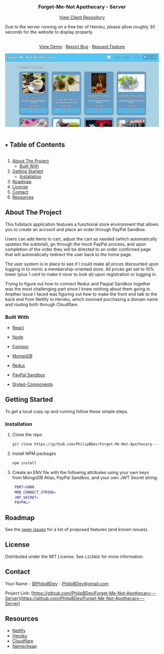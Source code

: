   <h3 align="center">Forget-Me-Not Apothecary - Server</h3>
    <p align="center">
<a href="https://github.com/PhilipBDev/Forget-Me-Not-Apothecary---Client">View Client Repository</a>
</p>

<p>
Due to the server running on a free tier of Heroku, please allow roughly 30 seconds for the website to display properly.
</p>

  <p align="center">
    <br />
    <a href="https://www.fmn-apothecary.store/">View Demo</a>
    ·
    <a href="https://github.com/PhilipBDev/Forget-Me-Not-Apothecary---Server/issues">Report Bug</a>
    ·
    <a href="https://github.com/PhilipBDev/Forget-Me-Not-Apothecary---Server/issues">Request Feature</a>
    </p>

<p align="center">
  <a href="https://www.fmn-apothecary.store">
    <img src="./preview.jpg">
  </a>
</p>

<!-- TABLE OF CONTENTS -->
<details open="open">
  <summary><h2 style="display: inline-block">Table of Contents</h2></summary>
  <ol>
    <li>
      <a href="#about-the-project">About The Project</a>
      <ul>
        <li><a href="#built-with">Built With</a></li>
      </ul>
    </li>
    <li>
      <a href="#getting-started">Getting Started</a>
      <ul>
        <li><a href="#installation">Installation</a></li>
      </ul>
    </li>
    <li><a href="#roadmap">Roadmap</a></li>
    <li><a href="#license">License</a></li>
    <li><a href="#contact">Contact</a></li>
    <li><a href="#resources">Resources</a></li>
  </ol>
</details>

<!-- ABOUT THE PROJECT -->

## About The Project

This fullstack application features a functional store environment that allows you to create an account and place an order through PayPal Sandbox.

Users can add items to cart, adjust the cart as needed (which automatically updates the subtotal), go through the mock PayPal process, and upon completion of the order they will be directed to an order confirmed page that will automatically redirect the user back to the home page.

The user system is in place to see if I could make all prices discounted upon logging in to mimic a membership-oriented store. All prices get set to 10% lower (plus 1 cent to make it nicer to look at) upon registration or logging in.

Trying to figure out how to connect Redux and Paypal Sandbox together was the most challenging part since I knew nothing about them going in. Anpther issue I faced was figuring out how to make the front end talk to the back end from Netlify to Heroku, which involved purchasing a domain name and routing both through Cloudflare.

### Built With

- [React](https://reactjs.org/)
- [Node](https://nodejs.org/en/)
- [Express](https://expressjs.com/)
- [MongoDB](https://www.mongodb.com/)

- [Redux](https://react-redux.js.org/)
- [PayPal Sandbox](https://developer.paypal.com/)
- [Styled-Components](https://styled-components.com/)

<!-- GETTING STARTED -->

## Getting Started

To get a local copy up and running follow these simple steps.

### Installation

1. Clone the repo
   ```sh
   git clone https://github.com/PhilipBDev/Forget-Me-Not-Apothecary---Server.git
   ```
2. Install NPM packages
   ```sh
   npm install
   ```
3. Create an ENV file with the following attributes using your own keys from MongoDB Atlas, PayPal Sandbox, and your own JWT Secret string:

   ```sh
    PORT=5000
    MDB_CONNECT_STRING=
    JWT_SECRET=
    PAYPAL=
   ```

<!-- ROADMAP -->

## Roadmap

See the [open issues](https://github.com/PhilipBDev/Forget-Me-Not-Apothecary---Server/issues) for a list of proposed features (and known issues).

<!-- LICENSE -->

## License

Distributed under the MIT License. See `LICENSE` for more information.

<!-- CONTACT -->

## Contact

Your Name - [@PhilipBDev](https://twitter.com/PhilipBDev) - PhilipBDev@gmail.com

Project Link: [https://github.com/PhilipBDev/Forget-Me-Not-Apothecary---Server](https://github.com/PhilipBDev/Forget-Me-Not-Apothecary---Server)

<!-- RESOURCES -->

## Resources

- [Netlify](https://www.netlify.com/)
- [Heroku](https://www.heroku.com/)
- [Cloudflare](https://www.cloudflare.com/)
- [Namecheap](https://www.namecheap.com/)
